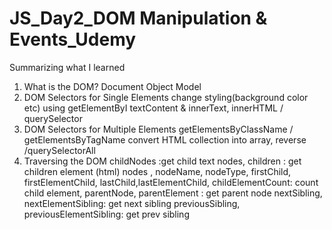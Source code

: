 # JS_Day2_DOM Manipulation & Events_Udemy
 Summarizing what I learned 

001. What is the DOM?
     Document Object Model
002. DOM Selectors for Single Elements
    change styling(background color etc) using getElementByI
    textContent & innerText, innerHTML / querySelector
003. DOM Selectors for Multiple Elements
    getElementsByClassName / getElementsByTagName
    convert HTML collection into array, reverse /querySelectorAll
004. Traversing the DOM
    childNodes :get child  text nodes, children : get children element (html) nodes , nodeName, 
    nodeType, firstChild, firstElementChild, lastChild,lastElementChild, 
    childElementCount: count child element, parentNode, 
    parentElement : get parent node  nextSibling, 
    nextElementSibling: get next sibling
    previousSibling, previousElementSibling: get prev sibling
